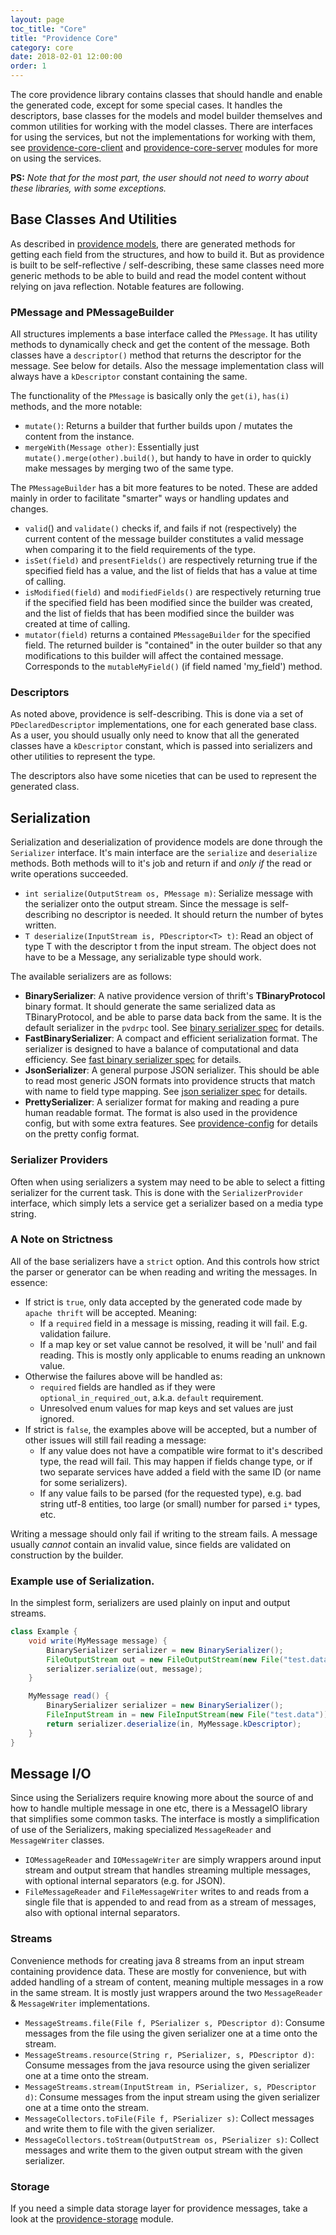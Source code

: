 ```yaml
---
layout: page
toc_title: "Core"
title: "Providence Core"
category: core
date: 2018-02-01 12:00:00
order: 1
---
```


The core providence library contains classes that should handle and enable
the generated code, except for some special cases. It handles the descriptors,
base classes for the models and model builder themselves and common utilities
for working with the model classes. There are interfaces for using the
services, but not the implementations for working with them, see
[providence-core-client](../providence-core-client/index.html) and
[providence-core-server](../providence-core-server/index.html) modules for more
on using the services.

**PS:** *Note that for the most part, the user should not need to worry about
these libraries, with some exceptions.*

## Base Classes And Utilities

As described in [providence models](../models.html), there are generated
methods for getting each field from the structures, and how to build it. But
as providence is built to be self-reflective / self-describing, these same
classes need more generic methods to be able to build and read the model
content without relying on java reflection. Notable features are following.

### PMessage and PMessageBuilder

All structures implements a base interface called the `PMessage`. It has
utility methods to dynamically check and get the content of the message.
Both classes have a `descriptor()` method that returns the descriptor for
the message. See below for details. Also the message implementation class
will always have a `kDescriptor` constant containing the same.

The functionality of the `PMessage` is basically only the `get(i)`, `has(i)`
methods, and the more notable:

- `mutate()`: Returns a builder that further builds upon / mutates the content
  from the instance.
- `mergeWith(Message other)`: Essentially just `mutate().merge(other).build()`,
  but handy to have in order to quickly make messages by merging two of the
  same type.

The `PMessageBuilder` has a bit more features to be noted. These are added
mainly in order to facilitate "smarter" ways or handling updates and
changes.

- `valid`() and `validate()` checks if, and fails if not (respectively) the
  current content of the message builder constitutes a valid message when
  comparing it to the field requirements of the type.
- `isSet(field)` and `presentFields()` are respectively returning true if
  the specified field has a value, and the list of fields that has a value
  at time of calling.
- `isModified(field)` and `modifiedFields()` are respectively returning true
  if the specified field has been modified since the builder was created, and
  the list of fields that has been modified since the builder was created at
  time of calling.
- `mutator(field)` returns a contained `PMessageBuilder` for the specified
  field. The returned builder is "contained" in the outer builder so that
  any modifications to this builder will affect the contained message.
  Corresponds to the `mutableMyField()` (if field named 'my_field') method.

### Descriptors

As noted above, providence is self-describing. This is done via a set of
`PDeclaredDescriptor` implementations, one for each generated base class.
As a user, you should usually only need to know that all the generated
classes have a `kDescriptor` constant, which is passed into serializers
and other utilities to represent the type.

The descriptors also have some niceties that can be used to represent
the generated class.

## Serialization

Serialization and deserialization of providence models are done through the
`Serializer` interface. It's main interface are the `serialize` and
`deserialize` methods. Both methods will to it's job and return if and
*only if* the read or write operations succeeded.

* `int serialize(OutputStream os, PMessage m)`: Serialize message with the
  serializer onto the output stream. Since the message is self-describing no
  descriptor is needed. It should return the number of bytes written.
* `T deserialize(InputStream is, PDescriptor<T> t)`: Read an object of type T
  with the descriptor t from the input stream. The object does not have to be a
  Message, any serializable type should work.

The available serializers are as follows:

* **BinarySerializer**: A native providence version of thrift's
  **TBinaryProtocol** binary format. It should generate the same serialized
  data as TBinaryProtocol, and be able to parse data back from the same. It is
  the default serializer in the `pvdrpc` tool. See
  [binary serializer spec](../serializer-binary.html) for details.
* **FastBinarySerializer**: A compact and efficient serialization format. The
  serializer is designed to have a balance of computational and data
  efficiency. See [fast binary serializer spec](../serializer-fast-binary.html)
  for details.
* **JsonSerializer**: A general purpose JSON serializer. This should be able
  to read most generic JSON formats into providence structs that match with
  name to field type mapping. See
  [json serializer spec](../serializer-json.html) for details.
* **PrettySerializer**: A serializer format for making and reading a pure human
  readable format. The format is also used in the providence config, but with
  some extra features. See [providence-config](../providence-config/index.html)
  for details on the pretty config format.

### Serializer Providers

Often when using serializers a system may need to be able to select a fitting
serializer for the current task. This is done with the `SerializerProvider`
interface, which simply lets a service get a serializer based on a media
type string.

### A Note on Strictness

All of the base serializers have a `strict` option. And this controls how strict
the parser or generator can be when reading and writing the messages. In essence:

- If strict is `true`, only data accepted by the generated code made by
  `apache thrift` will be accepted. Meaning:
    - If a `required` field in a message is missing, reading it will fail. E.g.
      validation failure.
    - If a map key or set value cannot be resolved, it will be 'null' and fail
      reading. This is mostly only applicable to enums reading an unknown value.
- Otherwise the failures above will be handled as:
    - `required` fields are handled as if they were `optional_in_required_out`,
      a.k.a. `default` requirement.
    - Unresolved enum values for map keys and set values are just ignored.
- If strict is `false`, the examples above will be accepted, but a number of
  other issues will still fail reading a message:
    - If any value does not have a compatible wire format to it's described type,
      the read will fail. This may happen if fields change type, or if two
      separate services have added a field with the same ID (or name for some
      serializers).
    - If any value fails to be parsed (for the requested type), e.g. bad string
      utf-8 entities, too large (or small) number for parsed `i*` types, etc.

Writing a message should only fail if writing to the stream fails. A message
usually *cannot* contain an invalid value, since fields are validated on
construction by the builder.

### Example use of Serialization.

In the simplest form, serializers are used plainly on input and output
streams.

```java
class Example {
    void write(MyMessage message) {
        BinarySerializer serializer = new BinarySerializer();
        FileOutputStream out = new FileOutputStream(new File("test.data"));
        serializer.serialize(out, message);
    }

    MyMessage read() {
        BinarySerializer serializer = new BinarySerializer();
        FileInputStream in = new FileInputStream(new File("test.data"));
        return serializer.deserialize(in, MyMessage.kDescriptor);
    }
}
```

## Message I/O

Since using the Serializers require knowing more about the source of and how to
handle multiple message in one etc, there is a MessageIO library that
simplifies some common tasks. The interface is mostly a simplification of use
of the Serializers, making specialized `MessageReader` and `MessageWriter`
classes.

- `IOMessageReader` and `IOMessageWriter` are simply wrappers around input stream
  and output stream that handles streaming multiple messages, with optional
  internal separators (e.g. for JSON).
- `FileMessageReader` and `FileMessageWriter` writes to and reads from a single
  file that is appended to and read from as a stream of messages, also with optional
  internal separators.

### Streams

Convenience methods for creating java 8 streams from an input stream containing
providence data. These are mostly for convenience, but with added handling of
a stream of content, meaning multiple messages in a row in the same stream. It is
mostly just wrappers around the two `MessageReader` & `MessageWriter` implementations.

* `MessageStreams.file(File f, PSerializer s, PDescriptor d)`: Consume
  messages from the file using the given serializer one at a time onto the
  stream.
* `MessageStreams.resource(String r, PSerializer, s, PDescriptor d)`: Consume
  messages from the java resource using the given serializer one at a time
  onto the stream.
* `MessageStreams.stream(InputStream in, PSerializer, s, PDescriptor d)`: Consume
  messages from the input stream using the given serializer one at a time
  onto the stream.
* `MessageCollectors.toFile(File f, PSerializer s)`: Collect messages and write
  them to file with the given serializer.
* `MessageCollectors.toStream(OutputStream os, PSerializer s)`: Collect
  messages and write them to the given output stream with the given serializer.

### Storage

If you need a simple data storage layer for providence messages, take a look at
the [providence-storage](../providence-storage/index.html) module.
